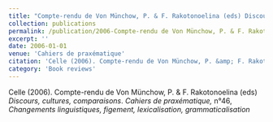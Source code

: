 ```yaml
---
title: "Compte-rendu de Von Münchow, P. & F. Rakotonoelina (eds) Discours, cultures, comparaisons"
collection: publications
permalink: /publication/2006-Compte-rendu de Von Münchow, P. & F. Rakotonoelina (eds) Discours, cultures, comparaisons
excerpt: ''
date: 2006-01-01
venue: 'Cahiers de praxématique'
citation: 'Celle (2006). Compte-rendu de Von Münchow, P. &amp; F. Rakotonoelina (eds) <i>Discours, cultures, comparaisons</i>. <i>Cahiers de praxématique,</i> n°46, <i>Changements linguistiques, figement, lexicalisation, grammaticalisation</i>'
category: 'Book reviews'
---
```

Celle (2006). Compte-rendu de Von Münchow, P. & F. Rakotonoelina (eds) <i>Discours, cultures, comparaisons</i>. <i>Cahiers de praxématique,</i> n°46, <i>Changements linguistiques, figement, lexicalisation, grammaticalisation</i>